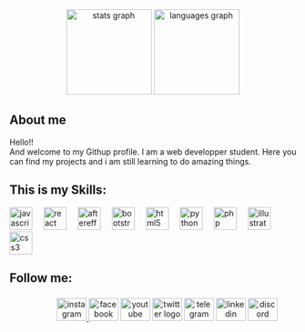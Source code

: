 <div align="center">
  <img src="https://github-readme-stats.vercel.app/api?username=ibrahimsohofi&hide_title=false&hide_rank=false&show_icons=true&include_all_commits=true&count_private=true&disable_animations=false&theme=dracula&locale=en&hide_border=false&order=1" height="150" alt="stats graph"  />
  <img src="https://github-readme-stats.vercel.app/api/top-langs?username=ibrahimsohofi&locale=en&hide_title=false&layout=compact&card_width=320&langs_count=5&theme=dracula&hide_border=false&order=2" height="150" alt="languages graph"  />
</div>

## About me

<p align="left">Hello!!<br>And welcome to my Githup profile. I am a web developper student. Here you can find my projects and i am still learning to do amazing things.</p>

## This is my Skills:

<div align="left">
  <img src="https://cdn.jsdelivr.net/gh/devicons/devicon/icons/javascript/javascript-original.svg" height="40" alt="javascript logo"  />
  <img width="12" />
  <img src="https://cdn.jsdelivr.net/gh/devicons/devicon/icons/react/react-original.svg" height="40" alt="react logo"  />
  <img width="12" />
  <img src="https://cdn.jsdelivr.net/gh/devicons/devicon/icons/aftereffects/aftereffects-original.svg" height="40" alt="aftereffects logo"  />
  <img width="12" />
  <img src="https://cdn.jsdelivr.net/gh/devicons/devicon/icons/bootstrap/bootstrap-original.svg" height="40" alt="bootstrap logo"  />
  <img width="12" />
  <img src="https://cdn.jsdelivr.net/gh/devicons/devicon/icons/html5/html5-original.svg" height="40" alt="html5 logo"  />
  <img width="12" />
  <img src="https://cdn.jsdelivr.net/gh/devicons/devicon/icons/python/python-original.svg" height="40" alt="python logo"  />
  <img width="12" />
  <img src="https://cdn.jsdelivr.net/gh/devicons/devicon/icons/php/php-original.svg" height="40" alt="php logo"  />
  <img width="12" />
  <img src="https://cdn.jsdelivr.net/gh/devicons/devicon/icons/illustrator/illustrator-plain.svg" height="40" alt="illustrator logo"  />
  <img width="12" />
  <img src="https://cdn.jsdelivr.net/gh/devicons/devicon/icons/css3/css3-original.svg" height="40" alt="css3 logo"  />
</div>

###

## Follow me:

###

<div style="margin-left: 50px;" align="center">
  <a href="https://www.instagram.com/sohofi.ibrahim/"><img src="social_media_icons/Instagram.svg" width="52" height="40" alt="instagram logo"  />
   <a href="https://www.facebook.com/ibrahimsohofi03"><img src="social_media_icons/Facebook.svg" width="52" height="40" alt="facebook logo"  /></a>
 <a href="https://www.youtube.com/@sohofiibrahim"> <img src="social_media_icons/Youtube.svg" width="52" height="40" alt="youtube logo"  /></a>
  <a href="https://twitter.com/Ibrahimsohofi"> <img src="social_media_icons/Twitter.svg" width="52" height="40" alt="twitter logo"  /></a>
  <a href="https://t.me/ibrahimsohofi"> <img src="social_media_icons/Telegram.svg" width="52" height="40" alt="telegram logo"  /></a>
  <a href="https://www.linkedin.com/in/ibrahimsohofi/"><img src="social_media_icons/Linkedin.svg" width="52" height="40" alt="linkedin logo"  /></a>
  <a href="https://discord.com/users/927947587099697213"><img src="social_media_icons/Discord.svg" width="52" height="40" alt="discord logo"  /></a>
  
 
 
  
</div>

###

###

###

###

###

###

###

###

<div align="center">
</div>

###

###
